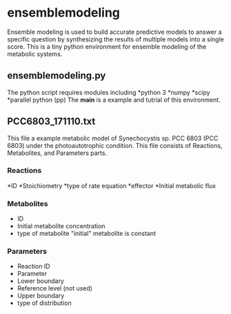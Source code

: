 # ensemblemodeling
Ensemble modeling is used to build accurate predictive models to answer a specific question by synthesizing the results of multiple models into a single score.
This is a tiny python environment for ensemble modeling of the metabolic systems.
## ensemblemodeling.py
The python script requires modules including
*python 3
*numpy
*scipy
*parallel python (pp)
The __main__ is a example and tutrial of this environment.
## PCC6803_171110.txt
This file a example metabolic model of Synechocystis sp. PCC 6803 (PCC 6803) under the photoautotrophic condition. This file consists of Reactions, Metabolites, and Parameters parts.
### Reactions
*ID
*Stoichiometry
*type of rate equation
*effector
*Initial metabolic flux
### Metabolites
* ID
* Initial metabolite concentration
* type of metabolite "initial" metabolite is constant
### Parameters
* Reaction ID
* Parameter
* Lower boundary
* Reference level (not used)
* Upper boundary
* type of distribution